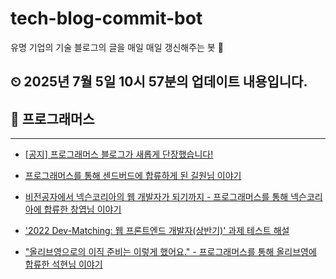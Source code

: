 # tech-blog-commit-bot
유명 기업의 기술 블로그의 글을 매일 매일 갱신해주는 봇 🤖
## ⏲ 2025년 7월 5일 10시 57분의 업데이트 내용입니다.
## 🎃 프로그래머스

---
- [[공지] 프로그래머스 블로그가 새롭게 단장했습니다!](https://prgms.tistory.com/232)

- [프로그래머스를 통해 센드버드에 합류하게 된 길원님 이야기](https://prgms.tistory.com/123)

- [비전공자에서 넥슨코리아의 웹 개발자가 되기까지 - 프로그래머스를 통해 넥슨코리아에 합류한 창엽님 이야기](https://prgms.tistory.com/179)

- ['2022 Dev-Matching: 웹 프론트엔드 개발자(상반기)' 과제 테스트 해설](https://prgms.tistory.com/139)

- ["올리브영으로의 이직 준비는 이렇게 했어요." - 프로그래머스를 통해 올리브영에 합류한 석현님 이야기](https://prgms.tistory.com/146)

